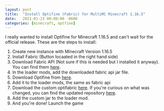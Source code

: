 ```yaml
---
layout: post
title:  "Install Optifine (Fabric) for MultiMC Minecraft 1.16.5"
date:   2021-01-23 00:00:00 -0600
categories: [minecraft, optfine]
---
```

I really wanted to install Optifine for Minecraft 1.16.5 and  can't wait for the official release. These are the steps to install:

1. Create new instance with Minecraft Version 1.16.5
2. Install Fabric (Button locaated in the right hand side)
3. Download Fabric API (Not sure if this is needed but I installed it anyway). You can find them [here](https://www.curseforge.com/minecraft/mc-mods/fabric-api/files). 
4. In the loader mods, add the downloaded fabric api jar file.
5. Download Optifine from [here](https://optifine.net/downloads).
6. Add it to the loader mods, the same as fabric api
7. Download the custom optifabric [here](https://ipfs.io/ipfs/QmP3nCfHzngKv73mt84FxgPjCchuNoMoYj6yYaZSGRseQr/optifabric-1.8.16.jar). If you're curious on what was changed, you can find the updated repository [here](https://github.com/ervinpm/OptiFabric).
8. Add the custom jar to the loader mod.
9. And you're done! Launch the game
